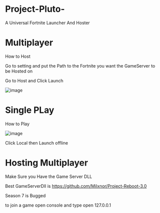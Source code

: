 # Project-Pluto-
A Universal Fortnite Launcher And Hoster

# Multiplayer 

How to Host

Go to setting and put the Path to the Fortnite you want the GameServer to be Hosted on

Go to Host and Click Launch 


![image](https://github.com/Oxuu1/Project-Pluto/assets/65877374/11b64373-c02a-46d0-9051-d958293e02f3)

# Single PLay

How to Play 


![image](https://github.com/Oxuu1/Project-Pluto/assets/65877374/dc0926f2-67b6-48e7-bea2-99cd5d1e8cd0)

Click Local then Launch offline

# Hosting Multiplayer

Make Sure you Have the Game Server DLL 

Best GameServerDll is https://github.com/Milxnor/Project-Reboot-3.0

Season 7 is Bugged 

to join a game open console and type open 127.0.0.1

